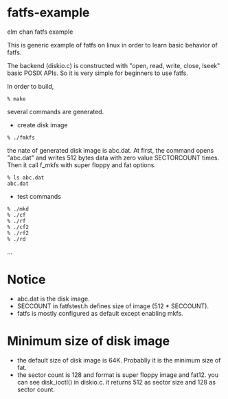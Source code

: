 # fatfs-example
elm chan fatfs example 

This is generic example of fatfs on linux in order to learn basic behavior of fatfs.

The backend (diskio.c) is constructed with "open, read, write, close, lseek" basic POSIX APIs.
So it is very simple for beginners to use fatfs.



In order to build,

```
% make
```
several commands are generated.

- create disk image
```
% ./fmkfs     
```
the nate of generated disk image is abc.dat. At first, the command opens "abc.dat" and writes 512 bytes data with zero value SECTORCOUNT times. Then it call f_mkfs with super floppy and fat options.
```
% ls abc.dat
abc.dat
```

- test commands
```
% ./mkd
% ./cf
% ./rf
% ./cf2
% ./rf2
% ./rd
```

...

# Notice

- abc.dat is the disk image.
- SECCOUNT in fatfstest.h defines size of image (512 * SECCOUNT).
- fatfs is mostly configured as default except enabling mkfs.

# Minimum size of disk image

- the default size of disk image is 64K. Probablly it is the minimum size of fat.
- the sector count is 128 and format is super floppy image and fat12.
   you can see disk_ioctl() in diskio.c. it returns 512 as sector size
   and 128 as sector count.
